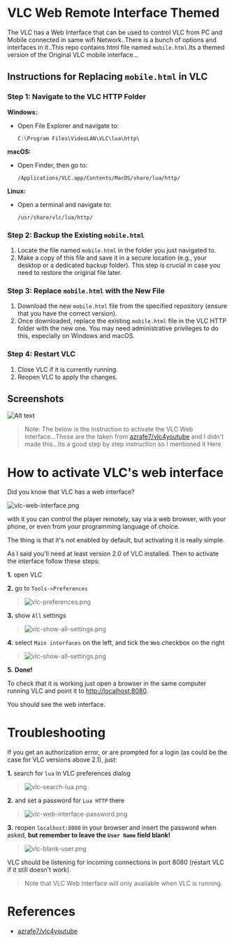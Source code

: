 # VLC Web Remote Interface Themed

The VLC has a Web Interface that can be used to control VLC from PC and Mobile connected in same wifi Network..There is a bunch of options and interfaces in it..This repo contains html file named `mobile.html`.Its a themed version of the Original VLC mobile interface...

## Instructions for Replacing `mobile.html` in VLC

### Step 1: Navigate to the VLC HTTP Folder

**Windows:**
- Open File Explorer and navigate to:
  ```
  C:\Program Files\VideoLAN\VLC\lua\http\
  ```

**macOS:**
- Open Finder, then go to:
  ```
  /Applications/VLC.app/Contents/MacOS/share/lua/http/
  ```

**Linux:**
- Open a terminal and navigate to:
  ```
  /usr/share/vlc/lua/http/
  ```

### Step 2: Backup the Existing `mobile.html`

1. Locate the file named `mobile.html` in the folder you just navigated to.
2. Make a copy of this file and save it in a secure location (e.g., your desktop or a dedicated backup folder). This step is crucial in case you need to restore the original file later.

### Step 3: Replace `mobile.html` with the New File

1. Download the new `mobile.html` file from the specified repository (ensure that you have the correct version).
2. Once downloaded, replace the existing `mobile.html` file in the VLC HTTP folder with the new one. You may need administrative privileges to do this, especially on Windows and macOS.

### Step 4: Restart VLC

1. Close VLC if it is currently running.
2. Reopen VLC to apply the changes.

## Screenshots

![Alt text](demo.png)


> Note: The below is the Instruction to activate the VLC Web Interface...These are the taken from [azrafe7/vlc4youtube](https://github.com/azrafe7/vlc4youtube) and I didn't made this...Its a good step by step instruction so I mentioned it Here

# How to activate VLC's web interface
Did you know that VLC has a web interface? 

![vlc-web-interface.png](vlc-web-interface.png)


with it you can control the player remotely, say via a web browser, with your phone, or even from your programming language of choice.

The thing is that it's not enabled by default, but activating it is really simple.

As I said you'll need at least version 2.0 of VLC installed. Then to activate the interface follow these steps:

 **1.** open VLC

 **2.** go to `Tools->Preferences`

>   ![vlc-preferences.png](vlc-preferences.png)

 **3.** show `All` settings

>  ![vlc-show-all-settings.png](vlc-show-all-settings.png)

 **4.** select `Main interfaces` on the left, and tick the `Web` checkbox on the right

>  ![vlc-show-all-settings.png](vlc-main-interfaces.png)

**5.** **Done!**

To check that it is working just open a browser in the same computer running VLC and point it to [http://localhost:8080](http://localhost:8080).

You should see the web interface.


# Troubleshooting

If you get an authorization error, or are prompted for a login (as could be the case for VLC versions above 2.1), just:

 **1.** search for `lua` in VLC preferences dialog

>   ![vlc-search-lua.png](vlc-search-lua.png)

 **2.** and set a password for `Lua HTTP` there

>   ![vlc-web-interface-password.png](vlc-web-interface-password.png)

 **3.** reopen `localhost:8080` in your browser and insert the password when asked, **but remember to leave the `User Name` field blank!**

>   ![vlc-blank-user.png](vlc-blank-user.png)

VLC should be listening for incoming connections in port 8080 (restart VLC if it still doesn't work). 

> Note that VLC Web Interface will only available when VLC is running.


# References

 - [azrafe7/vlc4youtube](https://github.com/azrafe7/vlc4youtube)
 
